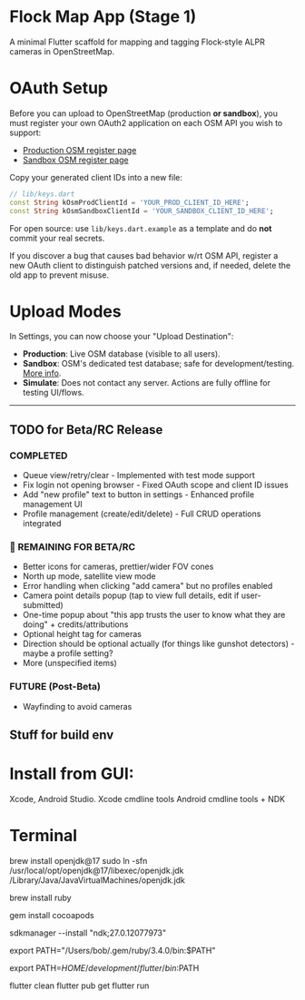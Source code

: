# Flock Map App (Stage 1)

A minimal Flutter scaffold for mapping and tagging Flock‑style ALPR cameras in OpenStreetMap.

# OAuth Setup

Before you can upload to OpenStreetMap (production **or sandbox**), you must register your own OAuth2 application on each OSM API you wish to support:
- [Production OSM register page](https://www.openstreetmap.org/oauth2/applications)
- [Sandbox OSM register page](https://master.apis.dev.openstreetmap.org/oauth2/applications)

Copy your generated client IDs into a new file:

```dart
// lib/keys.dart
const String kOsmProdClientId = 'YOUR_PROD_CLIENT_ID_HERE';
const String kOsmSandboxClientId = 'YOUR_SANDBOX_CLIENT_ID_HERE';
```

For open source: use `lib/keys.dart.example` as a template and do **not** commit your real secrets.

If you discover a bug that causes bad behavior w/rt OSM API, register a new OAuth client to distinguish patched versions and, if needed, delete the old app to prevent misuse.

# Upload Modes

In Settings, you can now choose your "Upload Destination":
- **Production**: Live OSM database (visible to all users).
- **Sandbox**: OSM's dedicated test database; safe for development/testing. [More info](https://wiki.openstreetmap.org/wiki/Sandbox).
- **Simulate**: Does not contact any server. Actions are fully offline for testing UI/flows.

---

## TODO for Beta/RC Release

### COMPLETED
- Queue view/retry/clear - Implemented with test mode support
- Fix login not opening browser - Fixed OAuth scope and client ID issues
- Add "new profile" text to button in settings - Enhanced profile management UI
- Profile management (create/edit/delete) - Full CRUD operations integrated

### 🔄 REMAINING FOR BETA/RC
- Better icons for cameras, prettier/wider FOV cones
- North up mode, satellite view mode  
- Error handling when clicking "add camera" but no profiles enabled
- Camera point details popup (tap to view full details, edit if user-submitted)
- One-time popup about "this app trusts the user to know what they are doing" + credits/attributions
- Optional height tag for cameras
- Direction should be optional actually (for things like gunshot detectors) - maybe a profile setting?
- More (unspecified items)

### FUTURE (Post-Beta)
- Wayfinding to avoid cameras

## Stuff for build env
# Install from GUI:
Xcode, Android Studio.
Xcode cmdline tools
Android cmdline tools + NDK

# Terminal
brew install openjdk@17
sudo ln -sfn /usr/local/opt/openjdk@17/libexec/openjdk.jdk /Library/Java/JavaVirtualMachines/openjdk.jdk

brew install ruby

gem install cocoapods

sdkmanager --install "ndk;27.0.12077973"

export PATH="/Users/bob/.gem/ruby/3.4.0/bin:$PATH"

export PATH=$HOME/development/flutter/bin:$PATH

flutter clean
flutter pub get
flutter run
